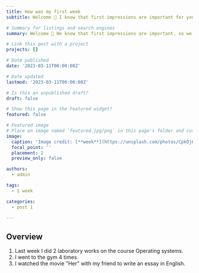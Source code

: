 ```yaml
---
title: How was my first week
subtitle: Welcome 👋 I know that first impressions are important for you to find out what happened to me in the first week

# Summary for listings and search engines
summary: Welcome 👋 We know that first impressions are important, so we've populated your new site with some initial content to help you get familiar with everything in no time.

# Link this post with a project
projects: []

# Date published
date: '2023-03-11T00:00:00Z'

# Date updated
lastmod: '2023-03-11T00:00:00Z'

# Is this an unpublished draft?
draft: false

# Show this page in the Featured widget?
featured: false

# Featured image
# Place an image named `featured.jpg/png` in this page's folder and customize its options here.
image:
  caption: 'Image credit: [**week**](https://unsplash.com/photos/CpkOjOcXdUY)'
  focal_point: ''
  placement: 2
  preview_only: false

authors:
  - admin

tags:
  - 1 week

categories:
  - post 1
  
---
```


## Overview

1. Last week I did 2 laboratory works on the course Operating systems.
2. I went to the gym 4 times.
3. I watched the movie "Her" with my friend to write an essay in English.
